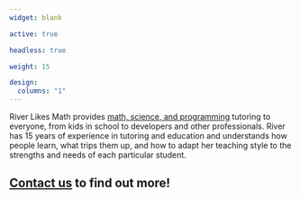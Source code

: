 ```yaml
--- 
widget: blank

active: true

headless: true

weight: 15

design: 
  columns: "1"
---
```

River Likes Math provides [math, science, and programming](post/what-i-teach) tutoring to everyone, from kids in school to developers and other professionals. River has 15 years of experience in tutoring and education and understands how people learn, what trips them up, and how to adapt her teaching style to the strengths and needs of each particular student. 

 [Contact us](about/#contact) to find out more! 
---

